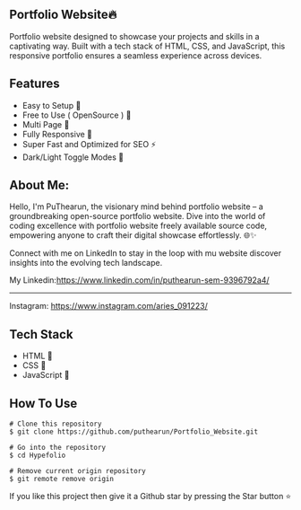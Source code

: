 ## Portfolio Website🔥

Portfolio website designed to showcase your projects and skills in a captivating way. Built with a tech stack of HTML, CSS, and JavaScript, this responsive portfolio ensures a seamless experience across devices.

## Features

- Easy to Setup 💯
- Free to Use ( OpenSource ) 🥳
- Multi Page 💎
- Fully Responsive 🚀
- Super Fast and Optimized for SEO ⚡
- Dark/Light Toggle Modes 🤘

## About Me:

Hello, I'm PuThearun, the visionary mind behind portfolio website – a groundbreaking open-source portfolio website. Dive into the world of coding excellence with portfolio website freely available source code, empowering anyone to craft their digital showcase effortlessly. 🌐✨

Connect with me on LinkedIn to stay in the loop with mu website discover insights into the evolving tech landscape.

My Linkedin:https://www.linkedin.com/in/puthearun-sem-9396792a4/

---

Instagram: https://www.instagram.com/aries_091223/

## Tech Stack

- HTML 🚀
- CSS 🚀
- JavaScript 🚀

## How To Use

```
# Clone this repository
$ git clone https://github.com/puthearun/Portfolio_Website.git

# Go into the repository
$ cd Hypefolio

# Remove current origin repository
$ git remote remove origin
```

If you like this project then give it a Github star by pressing the Star button ⭐
